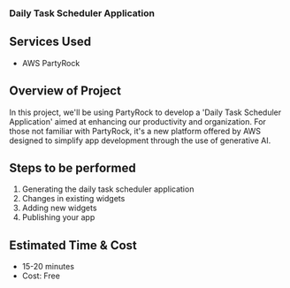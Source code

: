 ### Daily Task Scheduler Application

## Services Used
- AWS PartyRock

## Overview of Project
In this project, we'll be using PartyRock to develop a 'Daily Task Scheduler Application' aimed at enhancing our productivity and organization. For those not familiar with PartyRock, it's a new platform offered by AWS designed to simplify app development through the use of generative AI. 

## Steps to be performed
1. Generating the daily task scheduler application
2. Changes in existing widgets
3. Adding new widgets
4. Publishing your app

## Estimated Time & Cost
- 15-20 minutes
- Cost: Free